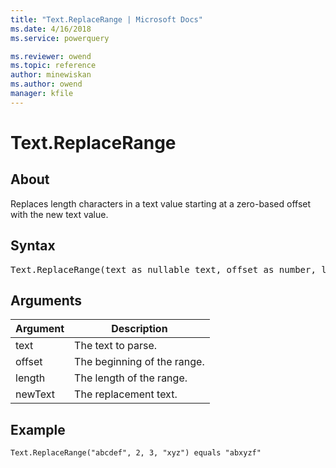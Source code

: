 ```yaml
---
title: "Text.ReplaceRange | Microsoft Docs"
ms.date: 4/16/2018
ms.service: powerquery

ms.reviewer: owend
ms.topic: reference
author: minewiskan
ms.author: owend
manager: kfile
---
```

# Text.ReplaceRange

  
## About  
Replaces length characters in a text value starting at a zero-based offset with the new text value.  
  
## Syntax

<pre>
Text.ReplaceRange(text as nullable text, offset as number, length as number, newText as text) as nullable text  
</pre> 
  
## Arguments  
  
|Argument|Description|  
|------------|---------------|  
|text|The text to parse.|  
|offset|The beginning of the range.|  
|length|The length of the range.|  
|newText|The replacement text.|  
  
## Example  
  
```powerquery-m
Text.ReplaceRange("abcdef", 2, 3, "xyz") equals "abxyzf"  
```  
